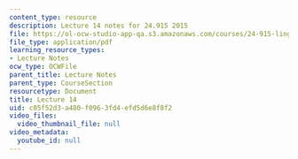 ```yaml
---
content_type: resource
description: Lecture 14 notes for 24.915 2015
file: https://ol-ocw-studio-app-qa.s3.amazonaws.com/courses/24-915-linguistic-phonetics-fall-2015/c05f52d3a480f0963fd4efd5d6e8f8f2_MIT24_915F15_lec14.pdf
file_type: application/pdf
learning_resource_types:
- Lecture Notes
ocw_type: OCWFile
parent_title: Lecture Notes
parent_type: CourseSection
resourcetype: Document
title: Lecture 14
uid: c05f52d3-a480-f096-3fd4-efd5d6e8f8f2
video_files:
  video_thumbnail_file: null
video_metadata:
  youtube_id: null
---
```

